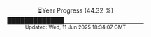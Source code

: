 <p align="center">
⏳Year Progress (44.32 %) <br>
█████████████▁▁▁▁▁▁▁▁▁▁▁▁▁▁▁▁▁ <br>
<sub>Updated: Wed, 11 Jun 2025 18:34:07 GMT</sub>
</p>

